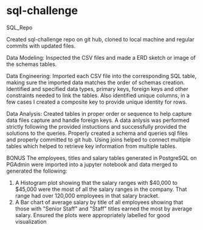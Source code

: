 # sql-challenge
SQL_Repo

Created sql-challenge repo on git hub, cloned to local machine and regular commits with updated files.

Data Modeling:
Inspected the CSV files and made a ERD sketch or image of the schemas tables. 

Data Engineering:
Imported each CSV file into the corresponding SQL table, making sure the imported data matches the order of schemas creation. Identified and specified data types, primary keys, foreign keys and other constraints needed to link the tables. Also identified unique columns, in a few cases I created a composite key to provide unique identity for rows.

Data Analysis:
Created tables in proper order or sequence to help capture data files capture and handle foreign keys. A data anlysis was performed strictly following the provided instuctions and successfully provided the solutions to the queries. Properly created a schema and queries sql files and properly committed to git hub. Using joins helped to connect multiple tables which helped to retrieve key information from multiple tables.

BONUS
The employees, titles and salary tables generated in PostgreSQL on PGAdmin were imported into a jupyter notebook and data merged to generated the following:
1. A Histogram plot showing that the salary ranges with $40,000 to $45,000 were the most of all the salary ranges in the company. That range had over 120,000 employees in that salary bracket.
2. A Bar chart of average salary by title of all employees showing that those with "Senior Staff" and "Staff" titles earned the most by average salary. 
Ensured the plots were appropriately labelled for good visualization





